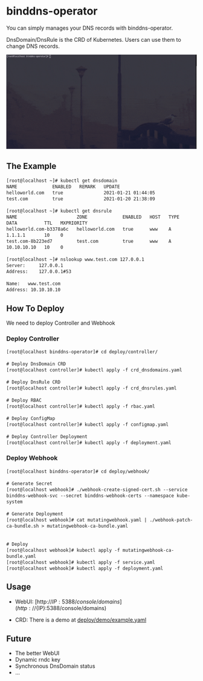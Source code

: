 # binddns-operator

You can simply manages your DNS records with binddns-operator.

DnsDomain/DnsRule is the CRD of Kubernetes. Users can use them to change DNS records.

![show](docs/summary.gif)

## The Example

```
[root@localhost ~]# kubectl get dnsdomain
NAME             ENABLED   REMARK   UPDATE                
helloworld.com   true               2021-01-21 01:44:05
test.com         true               2021-01-20 21:38:09

[root@localhost ~]# kubectl get dnsrule
NAME                      ZONE             ENABLED   HOST   TYPE   DATA          TTL   MXPRIORITY
helloworld.com-b3378a6c   helloworld.com   true      www    A      1.1.1.1       10    0
test.com-8b223ed7         test.com         true      www    A      10.10.10.10   10    0

[root@localhost ~]# nslookup www.test.com 127.0.0.1
Server:		127.0.0.1
Address:	127.0.0.1#53

Name:	www.test.com
Address: 10.10.10.10
```

## How To Deploy

We need to deploy Controller and Webhook

### Deploy Controller

```
[root@localhost binddns-operator]# cd deploy/controller/

# Deploy DnsDomain CRD
[root@localhost controller]# kubectl apply -f crd_dnsdomains.yaml

# Deploy DnsRule CRD
[root@localhost controller]# kubectl apply -f crd_dnsrules.yaml

# Deploy RBAC
[root@localhost controller]# kubectl apply -f rbac.yaml

# Deploy ConfigMap
[root@localhost controller]# kubectl apply -f configmap.yaml

# Deploy Controller Deployment
[root@localhost controller]# kubectl apply -f deployment.yaml

```

### Deploy Webhook

```
[root@localhost binddns-operator]# cd deploy/webhook/

# Generate Secret
[root@localhost webhook]# ./webhook-create-signed-cert.sh --service binddns-webhook-svc --secret binddns-webhook-certs --namespace kube-system

# Generate Deployment
[root@localhost webhook]# cat mutatingwebhook.yaml | ./webhook-patch-ca-bundle.sh > mutatingwebhook-ca-bundle.yaml


# Deploy
[root@localhost webhook]# kubectl apply -f mutatingwebhook-ca-bundle.yaml
[root@localhost webhook]# kubectl apply -f service.yaml
[root@localhost webhook]# kubectl apply -f deployment.yaml
```

## Usage

- WebUI: [http://${IP}:5388/console/domains](http://${IP}:5388/console/domains)

- CRD: There is a demo at [deploy/demo/example.yaml](deploy/demo/example.yaml)


## Future

- The better WebUI 
- Dynamic rndc key
- Synchronous DnsDomain status
- ...

